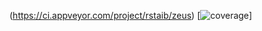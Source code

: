 (https://ci.appveyor.com/project/rstaib/zeus) [![coverage](https://img.shields.io/coveralls/ChilliCream/prometheus.svg)]
